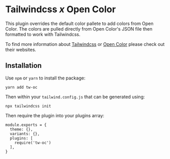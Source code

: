 # Tailwindcss _x_ Open Color

This plugin overrides the default color pallete to add colors from Open Color. The colors are pulled directly from Open Color's JSON file then formatted to work with Tailwindcss.

To find more information about [Tailwindcss][tailwindcss] or [Open Color][open-color] please check out their websites.

## Installation

Use `npm` or `yarn` to install the package:

```
yarn add tw-oc
```

Then within your `tailwind.config.js` that can be generated using:

```
npx tailwindcss init
```

Then require the plugin into your plugins array:

```
module.exports = {
  theme: {},
  variants: {},
  plugins: [
    require('tw-oc')
  ],
}
```


[tailwindcss]: https://tailwindcss.com
[open-color]: https://yeun.github.io/open-color
